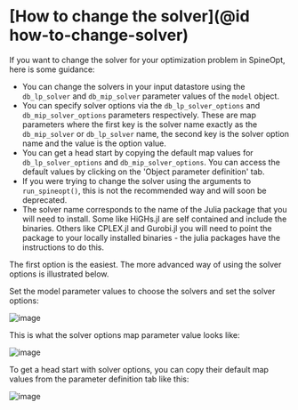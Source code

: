# [How to change the solver](@id how-to-change-solver)

If you want to change the solver for your optimization problem in SpineOpt, here is some guidance:
- You can change the solvers in your input datastore using the `db_lp_solver` and `db_mip_solver` parameter values of the `model` object.
- You can specify solver options via the `db_lp_solver_options` and `db_mip_solver_options` parameters respectively. These are map parameters where the first key is the solver name exactly as the `db_mip_solver` or `db_lp_solver` name, the second key is the solver option name and the value is the option value.
- You can get a head start by copying the default map values for `db_lp_solver_options` and `db_mip_solver_options`. You can access the default values by clicking on the 'Object parameter definition' tab.
- If you were trying to change the solver using the arguments to `run_spineopt()`, this is not the recommended way and will soon be deprecated.
- The solver name corresponds to the name of the Julia package that you will need to install. Some like HiGHs.jl are self contained and include the binaries. Others like CPLEX.jl and Gurobi.jl you will need to point the package to your locally installed  binaries - the julia packages have the instructions to do this.

The first option is the easiest. The more advanced way of using the solver options is illustrated below.

Set the model parameter values to choose the solvers and set the solver options:

![image](../figs/objectparametervalue_solveroptions.png)

This is what the solver options map parameter value looks like:

![image](../figs/map_solveroptions.png)

To get a head start with solver options, you can copy their default map values from the parameter definition tab like this:

![image](../figs/objectparameterdefinition_solveroptions.png)